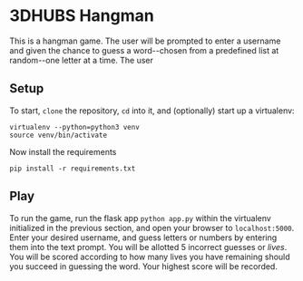 # 3DHUBS Hangman

This is a hangman game. The user will be prompted to enter a username and given the chance to guess a word--chosen from a predefined list at random--one letter at a time. The user 

## Setup
To start, `clone` the repository, `cd` into it, and (optionally) start up a virtualenv:

```
virtualenv --python=python3 venv
source venv/bin/activate
```

Now install the requirements

`pip install -r requirements.txt`

## Play

To run the game, run the flask app `python app.py` within the virtualenv initialized in the previous section, and open your browser to `localhost:5000`. Enter your desired username, and guess letters or numbers by entering them into the text prompt. You will be allotted 5 incorrect guesses or _lives_. You will be scored according to how many lives you have remaining should you succeed in guessing the word. Your highest score will be recorded.
